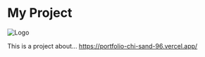 # My Project

![Logo](https://i.imgur.com/foCpybq.png)

This is a project about...
https://portfolio-chi-sand-96.vercel.app/
